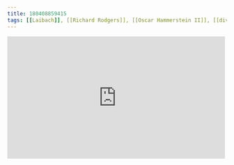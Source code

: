 ```yaml
---
title: 180408859415
tags: [[Laibach]], [[Richard Rodgers]], [[Oscar Hammerstein II]], [[divine inspiration]], [[the sound of music]]
---
```

<iframe allow="accelerometer; autoplay; clipboard-write; encrypted-media; gyroscope; picture-in-picture" allowfullscreen="" frameborder="0" height="281" id="youtube_iframe" src="https://www.youtube.com/embed/5jqOSDq0Ssc?feature=oembed&amp;enablejsapi=1&amp;origin=https://safe.txmblr.com&amp;wmode=opaque" width="500"></iframe>